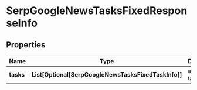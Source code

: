 # SerpGoogleNewsTasksFixedResponseInfo


## Properties

| Name | Type | Description | Notes |
|------------ | ------------- | ------------- | -------------|
**tasks** | **List[Optional[SerpGoogleNewsTasksFixedTaskInfo]]** | array of tasks |[optional]|